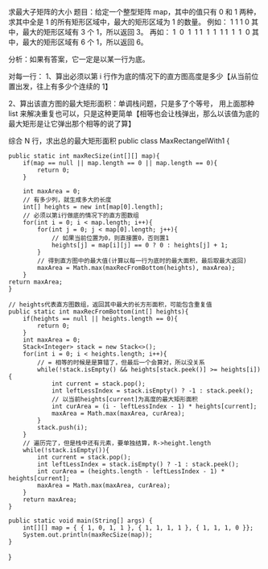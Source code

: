 求最大子矩阵的大小
题目：给定一个整型矩阵 map，其中的值只有 0 和 1 两种，求其中全是 1 的所有矩形区域中，最大的矩形区域为 1 的数量。
例如：
1 1 1 0
其中，最大的矩形区域有 3 个 1，所以返回 3。
再如：
1  0  1  1
1  1  1  1
1  1  1  0
其中，最大的矩形区域有 6 个 1，所以返回 6。

分析：如果有答案，它一定是以某一行为底。

对每一行：
1、算出必须以第 i 行作为底的情况下的直方图高度是多少【从当前位置出发，往上有多少个连续的 1】

2、算出该直方图的最大矩形面积：单调栈问题，只是多了个等号，
用上面那种 list 来解决重复也可以，只是这种更简单【相等也会让栈弹出，那么以该值为底的最大矩形是让它弹出那个相等的说了算】

综合 N 行，求出总的最大矩形面积
public class MaxRectangelWith1 {
 
    public static int maxRecSize(int[][] map){
        if(map == null || map.length == 0 || map.length == 0){
            return 0;
        }
 
        int maxArea = 0;
        // 有多少列，就生成多大的长度
        int[] heights = new int[map[0].length];
        // 必须以第i行做底的情况下的直方图数组
        for(int i = 0; i < map.length; i++){
            for(int j = 0; j < map[0].length; j++){
                // 如果当前位置为0，则直接置0，否则置1
                heights[j] = map[i][j] == 0 ? 0 : heights[j] + 1;
            }
            // 得到直方图中的最大值(计算以每一行为底时的最大面积，最后取最大返回)
            maxArea = Math.max(maxRecFromBottom(heights), maxArea);
        }
    return maxArea;
    }
 
    // heights代表直方图数组，返回其中最大的长方形面积，可能包含重复值
    public static int maxRecFromBottom(int[] heights){
        if(heights == null || heights.length == 0){
            return 0;
        }
        int maxArea = 0;
        Stack<Integer> stack = new Stack<>();
        for(int i = 0; i < heights.length; i++){
            // = 相等的时候是是算错了，但最后一个会算对，所以没关系
            while(!stack.isEmpty() && heights[stack.peek()] >= heights[i]){
                int current = stack.pop();
                int leftLessIndex = stack.isEmpty() ? -1 : stack.peek();
                // 以当前heights[current]为高度的最大矩形面积
                int curArea = (i - leftLessIndex - 1) * heights[current];
                maxArea = Math.max(maxArea, curArea);
            }
            stack.push(i);
        }
        // 遍历完了，但是栈中还有元素，要单独结算，R->height.length
        while(!stack.isEmpty()){
            int current = stack.pop();
            int leftLessIndex = stack.isEmpty() ? -1 : stack.peek();
            int curArea = (heights.length - leftLessIndex - 1) * heights[current];
            maxArea = Math.max(maxArea, curArea);
        }
        return maxArea;
    }
 
    public static void main(String[] args) {
        int[][] map = { { 1, 0, 1, 1 }, { 1, 1, 1, 1 }, { 1, 1, 1, 0 }};
        System.out.println(maxRecSize(map));
    }
}
